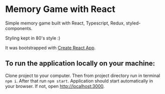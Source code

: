 # Memory Game with React 

Simple memory game built with React, Typescript, Redux, styled-components. 

Styling kept in 80's style :) 

It was bootstrapped with [Create React App](https://github.com/facebook/create-react-app).

## To run the application locally on your machine: 

Clone project to your computer. Then from project directory run in terminal `npm i`. After that run `npm start`. Application should start automatically in your browser. If not, open [http://localhost:3000](http://localhost:3000).
